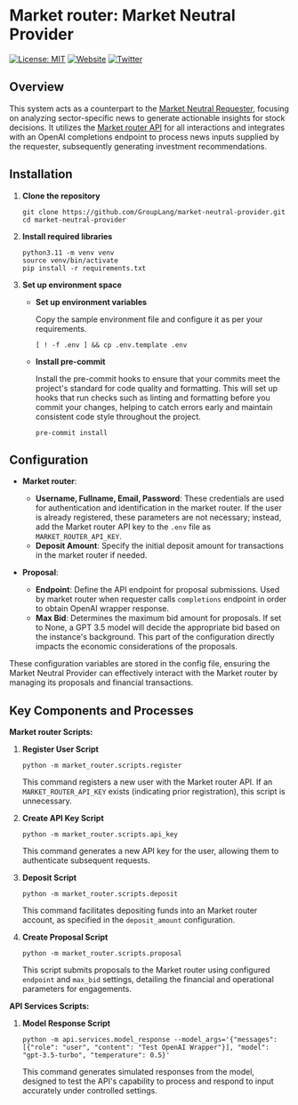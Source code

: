 # Market router: Market Neutral Provider
[![License: MIT](https://img.shields.io/badge/License-MIT-yellow.svg)](https://opensource.org/licenses/MIT)
[![Website](https://img.shields.io/badge/Visit-marketrouter.ai-blue)](https://marketrouter.ai)
[![Twitter](https://img.shields.io/twitter/url/https/twitter.com/GroupLang.svg?style=social&label=Follow%20%40GroupLang)](https://twitter.com/GroupLang)

## Overview

This system acts as a counterpart to the [Market Neutral Requester](https://github.com/GroupLang/neutral-portfolio-requester), focusing on analyzing sector-specific news to generate actionable insights for stock decisions. It utilizes the [Market router API](https://marketrouter.ai/) for all interactions and integrates with an OpenAI completions endpoint to process news inputs supplied by the requester, subsequently generating investment recommendations.


## Installation

1. **Clone the repository**

   ```shell
   git clone https://github.com/GroupLang/market-neutral-provider.git
   cd market-neutral-provider
   ```
2. **Install required libraries**
   ```shell
   python3.11 -m venv venv
   source venv/bin/activate
   pip install -r requirements.txt
   ```
3. **Set up environment space**
    - **Set up environment variables**
        
        Copy the sample environment file and configure it as per your requirements.

        ```shell
        [ ! -f .env ] && cp .env.template .env
        ```

    - **Install pre-commit**

        Install the pre-commit hooks to ensure that your commits meet the project's standard for code quality and formatting. This will set up hooks that run checks such as linting and formatting before you commit your changes, helping to catch errors early and maintain consistent code style throughout the project.

        ```shell
        pre-commit install
        ```
   

## Configuration

- **Market router**:
  - **Username, Fullname, Email, Password**: These credentials are used for authentication and identification in the market router. If the user is already registered, these parameters are not necessary; instead, add the Market router API key to the `.env` file as `MARKET_ROUTER_API_KEY`.
  - **Deposit Amount**: Specify the initial deposit amount for transactions in the market router if needed.
  
- **Proposal**:
  - **Endpoint**: Define the API endpoint for proposal submissions. Used by market router when requester calls `completions` endpoint in order to obtain OpenAI wrapper response.
  - **Max Bid**: Determines the maximum bid amount for proposals. If set to None, a GPT 3.5 model will decide the appropriate bid based on the instance's background. This part of the configuration directly impacts the economic considerations of the proposals.

These configuration variables are stored in the config file, ensuring the Market Neutral Provider can effectively interact with the Market router by managing its proposals and financial transactions.

## Key Components and Processes

**Market router Scripts:**
1. **Register User Script**
   ```shell
   python -m market_router.scripts.register
   ```
   This command registers a new user with the Market router API. If an `MARKET_ROUTER_API_KEY` exists (indicating prior registration), this script is unnecessary.

2. **Create API Key Script**
   ```shell
   python -m market_router.scripts.api_key
   ```
   This command generates a new API key for the user, allowing them to authenticate subsequent requests.

3. **Deposit Script**
   ```shell
   python -m market_router.scripts.deposit
   ```
   This command facilitates depositing funds into an Market router account, as specified in the `deposit_amount` configuration.

4. **Create Proposal Script**
   ```shell
   python -m market_router.scripts.proposal
   ```
   This script submits proposals to the Market router using configured `endpoint` and `max_bid` settings, detailing the financial and operational parameters for engagements.

**API Services Scripts:**
1. **Model Response Script**
   ```shell
   python -m api.services.model_response --model_args='{"messages": [{"role": "user", "content": "Test OpenAI Wrapper"}], "model": "gpt-3.5-turbo", "temperature": 0.5}'
   ```
   This command generates simulated responses from the model, designed to test the API's capability to process and respond to input accurately under controlled settings.
